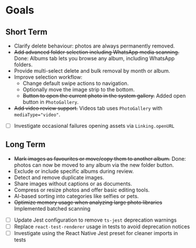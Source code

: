 # Goals

## Short Term
 - Clarify delete behaviour: photos are always permanently removed.
- ~~Add advanced folder selection including WhatsApp media scanning.~~ Done: Albums tab lets you browse any album, including WhatsApp folders.
- Provide multi-select delete and bulk removal by month or album.
- Improve selection workflow:
  - Change default swipe actions to navigation.
  - Optionally move the image strip to the bottom.
  - ~~Button to open the current photo in the system gallery.~~ Added open button in `PhotoGallery`.
- ~~Add video review support.~~ Videos tab uses `PhotoGallery` with `mediaType="video"`.
- [ ] Investigate occasional failures opening assets via `Linking.openURL`

## Long Term
- ~~Mark images as favourites or move/copy them to another album.~~ Done: photos can now be moved to any album via the new folder button.
- Exclude or include specific albums during review.
- Detect and remove duplicate images.
- Share images without captions or as documents.
- Compress or resize photos and offer basic editing tools.
- AI-based sorting into categories like selfies or pets.
- ~~Optimize memory usage when analyzing large photo libraries~~ Implemented batched scanning
- [ ] Update Jest configuration to remove `ts-jest` deprecation warnings
- [ ] Replace `react-test-renderer` usage in tests to avoid deprecation notices
- [ ] Investigate using the React Native Jest preset for cleaner imports in tests
